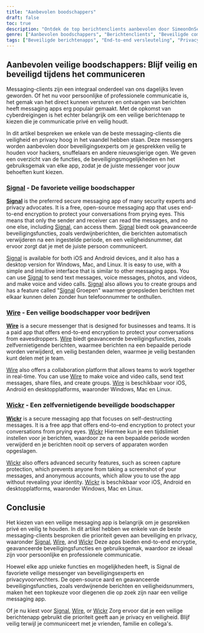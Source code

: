 ```yaml
---
title: "Aanbevolen boodschappers"
draft: false
toc: true
description: "Ontdek de top berichtenclients aanbevolen door SimeonOnSecurity. Blijf veilig en communiceer met gemak met Signal, de voorkeursoptie, Wire en Wickr Blader door de opties en kies de juiste messenger voor jou."
genre: ["Aanbevolen boodschappers", "Berichtenclients", "Beveiligde communicatie", "End-to-end versleuteling", "Privacy-gerichte apps", "Open source-apps", "Zelfvernietigende berichten", "Veilig bestanden delen", "Tools voor samenwerking", "Mobiele apps"]
tags: ["Beveiligde berichtenapps", "End-to-end versleuteling", "Privacy-gericht", "Berichtenclients", "Signaal", "Draad", "Wickr", "Beveiligde communicatie", "Zelfvernietigende berichten", "Veilig bestanden delen", "Tools voor samenwerking", "Open Bron", "Mobiele apps", "Privacy van gegevens", "Cyberbeveiliging", "Instant Messaging", "Privéchats", "Digitale veiligheid", "Online privacy", "Mobiele beveiliging", "Groepsberichten", "Versleutelde gesprekken", "Veilige groepscommunicatie", "Veilige samenwerking", "Beveiliging van berichtenverkeer", "Privéberichten", "Beveiligde bestandsoverdracht", "Veilige teamcommunicatie", "Zakelijke berichten", "Gegevensbescherming"]
---
```


## Aanbevolen veilige boodschappers: Blijf veilig en beveiligd tijdens het communiceren

Messaging-clients zijn een integraal onderdeel van ons dagelijks leven geworden. Of het nu voor persoonlijke of professionele communicatie is, het gemak van het direct kunnen versturen en ontvangen van berichten heeft messaging apps erg populair gemaakt. Met de opkomst van cyberdreigingen is het echter belangrijk om een veilige berichtenapp te kiezen die je communicatie privé en veilig houdt.

In dit artikel bespreken we enkele van de beste messaging-clients die veiligheid en privacy hoog in het vaandel hebben staan. Deze messengers worden aanbevolen door beveiligingsexperts om je gesprekken veilig te houden voor hackers, snuffelaars en andere nieuwsgierige ogen. We geven een overzicht van de functies, de beveiligingsmogelijkheden en het gebruiksgemak van elke app, zodat je de juiste messenger voor jouw behoeften kunt kiezen.

### [Signal](https://www.signal.org/) - De favoriete veilige boodschapper

[**Signal**](https://www.signal.org/) is the preferred secure messaging app of many security experts and privacy advocates. It is a free, open-source messaging app that uses end-to-end encryption to protect your conversations from prying eyes. This means that only the sender and receiver can read the messages, and no one else, including [Signal](https://www.signal.org/), can access them. [Signal](https://www.signal.org/) biedt ook geavanceerde beveiligingsfuncties, zoals verdwijnberichten, die berichten automatisch verwijderen na een ingestelde periode, en een veiligheidsnummer, dat ervoor zorgt dat je met de juiste persoon communiceert.

[Signal](https://www.signal.org/) is available for both iOS and Android devices, and it also has a desktop version for Windows, Mac, and Linux. It is easy to use, with a simple and intuitive interface that is similar to other messaging apps. You can use [Signal](https://www.signal.org/) to send text messages, voice messages, photos, and videos, and make voice and video calls. [Signal](https://www.signal.org/) also allows you to create groups and has a feature called "[Signal](https://www.signal.org/) Groepen" waarmee groepsleden berichten met elkaar kunnen delen zonder hun telefoonnummer te onthullen.

### [Wire](https://wire.com/en/) - Een veilige boodschapper voor bedrijven

[**Wire**](https://wire.com/en/) is a secure messenger that is designed for businesses and teams. It is a paid app that offers end-to-end encryption to protect your conversations from eavesdroppers. [Wire](https://wire.com/en/) biedt geavanceerde beveiligingsfuncties, zoals zelfvernietigende berichten, waarmee berichten na een bepaalde periode worden verwijderd, en veilig bestanden delen, waarmee je veilig bestanden kunt delen met je team.

[Wire](https://wire.com/en/) also offers a collaboration platform that allows teams to work together in real-time. You can use [Wire](https://wire.com/en/) to make voice and video calls, send text messages, share files, and create groups. [Wire](https://wire.com/en/) is beschikbaar voor iOS, Android en desktopplatforms, waaronder Windows, Mac en Linux.

### [Wickr](https://wickr.com/) - Een zelfvernietigende beveiligde boodschapper

[**Wickr**](https://wickr.com/) is a secure messaging app that focuses on self-destructing messages. It is a free app that offers end-to-end encryption to protect your conversations from prying eyes. [Wickr](https://wickr.com/) Hiermee kun je een tijdslimiet instellen voor je berichten, waardoor ze na een bepaalde periode worden verwijderd en je berichten nooit op servers of apparaten worden opgeslagen.

[Wickr](https://wickr.com/) also offers advanced security features, such as screen capture protection, which prevents anyone from taking a screenshot of your messages, and anonymous accounts, which allow you to use the app without revealing your identity. [Wickr](https://wickr.com/) is beschikbaar voor iOS, Android en desktopplatforms, waaronder Windows, Mac en Linux.

## Conclusie

Het kiezen van een veilige messaging app is belangrijk om je gesprekken privé en veilig te houden. In dit artikel hebben we enkele van de beste messaging-clients besproken die prioriteit geven aan beveiliging en privacy, waaronder [Signal](https://www.signal.org/), [Wire](https://wire.com/en/), and [Wickr](https://wickr.com/) Deze apps bieden end-to-end encryptie, geavanceerde beveiligingsfuncties en gebruiksgemak, waardoor ze ideaal zijn voor persoonlijke en professionele communicatie.

Hoewel elke app unieke functies en mogelijkheden heeft, is Signal de favoriete veilige messenger van beveiligingsexperts en privacyvoorvechters. De open-source aard en geavanceerde beveiligingsfuncties, zoals verdwijnende berichten en veiligheidsnummers, maken het een topkeuze voor diegenen die op zoek zijn naar een veilige messaging app.

Of je nu kiest voor [Signal](https://www.signal.org/), [Wire](https://wire.com/en/), or [Wickr](https://wickr.com/) Zorg ervoor dat je een veilige berichtenapp gebruikt die prioriteit geeft aan je privacy en veiligheid. Blijf veilig terwijl je communiceert met je vrienden, familie en collega's.